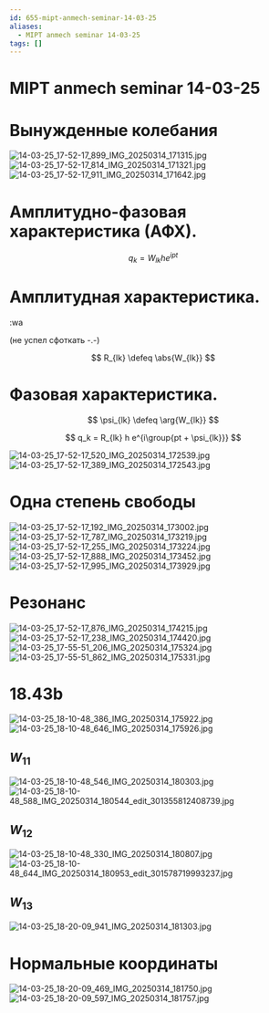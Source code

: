 ```yaml
---
id: 655-mipt-anmech-seminar-14-03-25
aliases:
  - MIPT anmech seminar 14-03-25
tags: []
---
```


# MIPT anmech seminar 14-03-25

# Вынужденные колебания

![14-03-25_17-52-17_899_IMG_20250314_171315.jpg](assets/imgs/14-03-25_17-52-17_899_IMG_20250314_171315.jpg)
![14-03-25_17-52-17_814_IMG_20250314_171321.jpg](assets/imgs/14-03-25_17-52-17_814_IMG_20250314_171321.jpg)
![14-03-25_17-52-17_911_IMG_20250314_171642.jpg](assets/imgs/14-03-25_17-52-17_911_IMG_20250314_171642.jpg)

# Амплитудно-фазовая характеристика (АФХ).

$$
q_k = W_{lk} h e^{ipt}
$$

# Амплитудная характеристика.

:wa

(не успел сфоткать -.-)

$$
R_{lk} \defeq \abs{W_{lk}}
$$

# Фазовая характеристика.

$$
\psi_{lk} \defeq \arg{W_{lk}}
$$

$$
q_k = R_{lk} h e^{i\group{pt + \psi_{lk}}}
$$

![14-03-25_17-52-17_520_IMG_20250314_172539.jpg](assets/imgs/14-03-25_17-52-17_520_IMG_20250314_172539.jpg)
![14-03-25_17-52-17_389_IMG_20250314_172543.jpg](assets/imgs/14-03-25_17-52-17_389_IMG_20250314_172543.jpg)

# Одна степень свободы

![14-03-25_17-52-17_192_IMG_20250314_173002.jpg](assets/imgs/14-03-25_17-52-17_192_IMG_20250314_173002.jpg)
![14-03-25_17-52-17_787_IMG_20250314_173219.jpg](assets/imgs/14-03-25_17-52-17_787_IMG_20250314_173219.jpg)
![14-03-25_17-52-17_255_IMG_20250314_173224.jpg](assets/imgs/14-03-25_17-52-17_255_IMG_20250314_173224.jpg)
![14-03-25_17-52-17_888_IMG_20250314_173452.jpg](assets/imgs/14-03-25_17-52-17_888_IMG_20250314_173452.jpg)
![14-03-25_17-52-17_995_IMG_20250314_173929.jpg](assets/imgs/14-03-25_17-52-17_995_IMG_20250314_173929.jpg)

# Резонанс

![14-03-25_17-52-17_876_IMG_20250314_174215.jpg](assets/imgs/14-03-25_17-52-17_876_IMG_20250314_174215.jpg)
![14-03-25_17-52-17_238_IMG_20250314_174420.jpg](assets/imgs/14-03-25_17-52-17_238_IMG_20250314_174420.jpg)
![14-03-25_17-55-51_206_IMG_20250314_175324.jpg](assets/imgs/14-03-25_17-55-51_206_IMG_20250314_175324.jpg)
![14-03-25_17-55-51_862_IMG_20250314_175331.jpg](assets/imgs/14-03-25_17-55-51_862_IMG_20250314_175331.jpg)

# 18.43b

![14-03-25_18-10-48_386_IMG_20250314_175922.jpg](assets/imgs/14-03-25_18-10-48_386_IMG_20250314_175922.jpg)
![14-03-25_18-10-48_646_IMG_20250314_175926.jpg](assets/imgs/14-03-25_18-10-48_646_IMG_20250314_175926.jpg)

## $W_{11}$

![14-03-25_18-10-48_546_IMG_20250314_180303.jpg](assets/imgs/14-03-25_18-10-48_546_IMG_20250314_180303.jpg)
![14-03-25_18-10-48_588_IMG_20250314_180544_edit_301355812408739.jpg](assets/imgs/14-03-25_18-10-48_588_IMG_20250314_180544_edit_301355812408739.jpg)

## $W_{12}$

![14-03-25_18-10-48_330_IMG_20250314_180807.jpg](assets/imgs/14-03-25_18-10-48_330_IMG_20250314_180807.jpg)
![14-03-25_18-10-48_644_IMG_20250314_180953_edit_301578719993237.jpg](assets/imgs/14-03-25_18-10-48_644_IMG_20250314_180953_edit_301578719993237.jpg)

## $W_{13}$

![14-03-25_18-20-09_941_IMG_20250314_181303.jpg](assets/imgs/14-03-25_18-20-09_941_IMG_20250314_181303.jpg)

# Нормальные координаты

![14-03-25_18-20-09_469_IMG_20250314_181750.jpg](assets/imgs/14-03-25_18-20-09_469_IMG_20250314_181750.jpg)
![14-03-25_18-20-09_597_IMG_20250314_181757.jpg](assets/imgs/14-03-25_18-20-09_597_IMG_20250314_181757.jpg)
